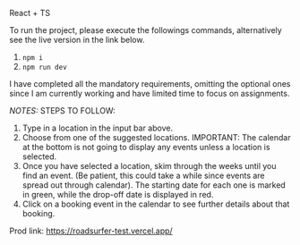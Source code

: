 React + TS

To run the project, please execute the followings commands, alternatively see the live version in the link below.

1. `npm i`
2. `npm run dev`

I have completed all the mandatory requirements, omitting the optional ones since I am currently working and have limited time to focus on assignments.

*NOTES:*
STEPS TO FOLLOW:
1. Type in a location in the input bar above.
2. Choose from one of the suggested locations.
IMPORTANT: The calendar at the bottom is not going to display any events unless a location is selected.
3. Once you have selected a location, skim through the weeks until you find an event. (Be patient, this could take a while since events are spread out through calendar). The starting date for each one is marked in green, while the drop-off date is displayed in red.
4. Click on a booking event in the calendar to see further details about that booking.

Prod link:
https://roadsurfer-test.vercel.app/
